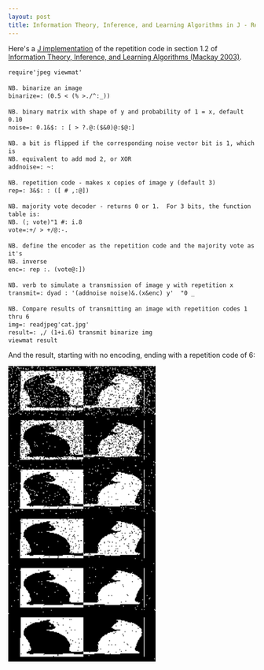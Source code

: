 ```yaml
---
layout: post
title: Information Theory, Inference, and Learning Algorithms in J - Repetition Code
---
```


Here's a [J implementation](https://github.com/reckbo/Mackay03) of the
repetition code in section 1.2 of 
[Information Theory, Inference, and Learning Algorithms (Mackay 2003)](http://www.inference.phy.cam.ac.uk/mackay/itila/).




    require'jpeg viewmat'

    NB. binarize an image
    binarize=: (0.5 < (% >./^:_)) 

    NB. binary matrix with shape of y and probability of 1 = x, default 0.10
    noise=: 0.1&$: : [ > ?.@:($&0)@:$@:]

    NB. a bit is flipped if the corresponding noise vector bit is 1, which is
    NB. equivalent to add mod 2, or XOR 
    addnoise=: ~:  

    NB. repetition code - makes x copies of image y (default 3)
    rep=: 3&$: : ([ # ,:@])  

    NB. majority vote decoder - returns 0 or 1.  For 3 bits, the function table is:
    NB. (; vote)"1 #: i.8
    vote=:+/ > +/@:-.  

    NB. define the encoder as the repetition code and the majority vote as it's
    NB. inverse
    enc=: rep :. (vote@:])

    NB. verb to simulate a transmission of image y with repetition x
    transmit=: dyad : '(addnoise noise)&.(x&enc) y'  "0 _

    NB. Compare results of transmitting an image with repetition codes 1 thru 6
    img=: readjpeg'cat.jpg'
    result=: ,/ (1+i.6) transmit binarize img
    viewmat result

And the result, starting with no encoding, ending with a repetition code of 6:

<img src="https://raw.githubusercontent.com/reckbo/Mackay03/master/cat_decoded.png" height="600" width="300"/>
